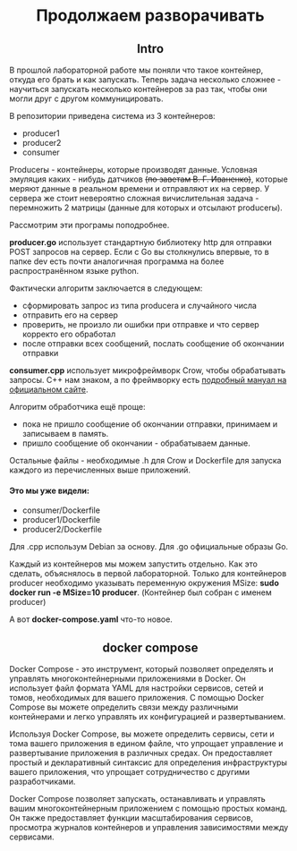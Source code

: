 # <div align="center"> Продолжаем разворачивать


## <div align="center"> Intro 

В прошлой лабораторной работе мы поняли что такое контейнер, откуда его брать и как запускать. Теперь задача несколько сложнее - научиться запускать несколько контейнеров за раз так, чтобы они могли друг с другом коммуницировать.

В репозитории приведена система из 3 контейнеров:
- producer1
- producer2
- consumer

Producerы - контейнеры, которые производят данные. Условная эмуляция каких - нибудь датчиков ~~(по заветам В. Г. Иваненко)~~, которые меряют данные в реальном времени и отправляют их на сервер. У сервера же стоит невероятно сложная вичислительная задача - перемножить 2 матрицы (данные для которых и отсылают producerы).

Рассмотрим эти програмы поподробнее.

**producer.go** использует стандартную библиотеку http для отправки POST запросов на сервер. Если с Go вы столкнулись впервые, то в папке dev есть почти аналогичная программа на более распространённом языке python.

Фактически алгоритм заключается в следующем:
- сформировать запрос из типа producerа и случайного числа
- отправить его на сервер
- проверить, не произло ли ошибки при отправке и что сервер корректо его обработал
- после отправки всех сообщений, послать сообщение об окончании отправки

**consumer.cpp** использует микрофреймворк Crow, чтобы обрабатывать запросы. С++ нам знаком, а по фреймворку есть [подробный мануал на официальном сайте](https://crowcpp.org/master/). 

Алгоритм обработчика ещё проще:
- пока не пришло сообщение об окончании отправки, принимаем и записываем в память.
- пришло сообщение об окончании - обрабатываем данные.

Остальные файлы - необходимые .h для Crow и Dockerfile для запуска каждого из перечисленных выше приложений.

#### Это мы уже видели:
- consumer/Dockerfile
- producer1/Dockerfile
- producer2/Dockerfile

Для .cpp использум Debian за основу. Для .go официальные образы Go.

Каждый из контейнеров мы можем запустить отдельно. Как это сделать, объяснялось в первой лабораторной. Только для контейнеров producer необходимо указывать переменную окружения MSize: **sudo docker run -e MSize=10 producer**. (Контейнер был собран с именем producer)

А вот **docker-compose.yaml** что-то новое.

## <div align="center"> docker compose 

Docker Compose - это инструмент, который позволяет определять и управлять многоконтейнерными приложениями в Docker. Он использует файл формата YAML для настройки сервисов, сетей и томов, необходимых для вашего приложения. С помощью Docker Compose вы можете определить связи между различными контейнерами и легко управлять их конфигурацией и развертыванием.

Используя Docker Compose, вы можете определить сервисы, сети и тома вашего приложения в едином файле, что упрощает управление и развертывание приложения в различных средах. Он предоставляет простый и декларативный синтаксис для определения инфраструктуры вашего приложения, что упрощает сотрудничество с другими разработчиками.

Docker Compose позволяет запускать, останавливать и управлять вашим многоконтейнерным приложением с помощью простых команд. Он также предоставляет функции масштабирования сервисов, просмотра журналов контейнеров и управления зависимостями между сервисами.